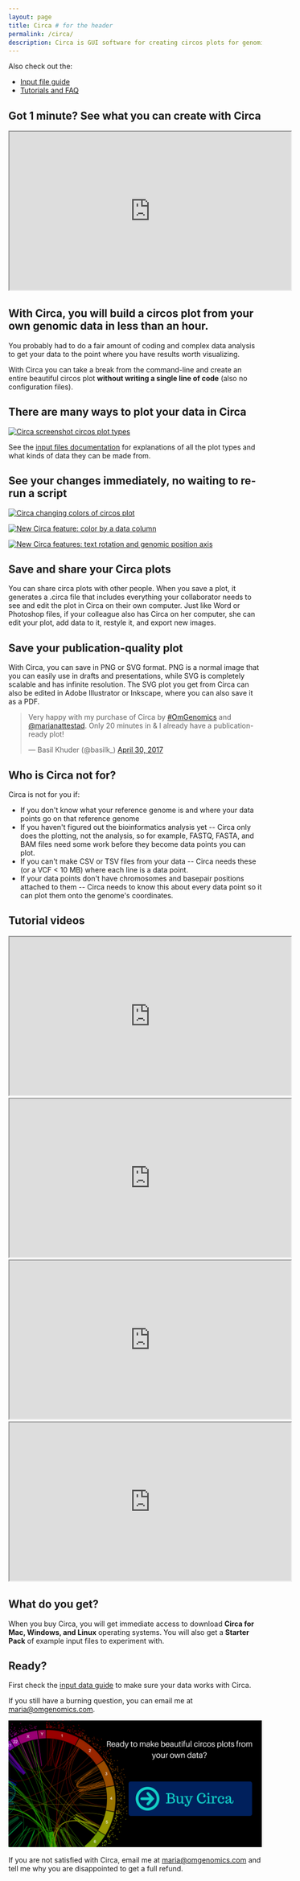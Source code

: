 ```yaml
---
layout: page
title: Circa # for the header
permalink: /circa/
description: Circa is GUI software for creating circos plots for genomic data.
---
```


Also check out the:

* [Input file guide](/circa/input-file-formats)
* [Tutorials and FAQ](/circa/help)

## Got 1 minute? See what you can create with Circa

<iframe src="https://www.youtube.com/embed/7Z1K5orBRb4?showinfo=0" width="560" height="315" allowfullscreen="allowfullscreen"></iframe>

## With Circa, you will build a circos plot from your own genomic data in less than an hour.

You probably had to do a fair amount of coding and complex data analysis to get your data to the point where you have results worth visualizing.

With Circa you can take a break from the command-line and create an entire beautiful circos plot **without writing a single line of code** (also no configuration files).

## There are many ways to plot your data in Circa

<a href="http://omgenomics.com/wp-content/uploads/2017/04/Screenshot-2017-04-20-17.27.42.png" target="_blank" rel="noreferrer noopener"><img src="http://omgenomics.com/wp-content/uploads/2017/04/Screenshot-2017-04-20-17.27.42-1024x714.png" alt="Circa screenshot circos plot types" /></a>

See the [input files documentation](/circa/input-file-formats/) for explanations of all the plot types and what kinds of data they can be made from.

## See your changes immediately, no waiting to re-run a script

<a href="http://omgenomics.com/wp-content/uploads/2017/04/screenshot4.png" target="_blank" rel="noreferrer noopener"><img src="http://omgenomics.com/wp-content/uploads/2017/04/screenshot4-1024x671.png" alt="Circa changing colors of circos plot" /></a>

<a href="http://omgenomics.com/wp-content/uploads/2018/08/circa_color_by_a_column_in_circos_plot.png"><img src="http://omgenomics.com/wp-content/uploads/2018/08/circa_color_by_a_column_in_circos_plot-1024x576.png" alt="New Circa feature: color by a data column" /></a>

<a href="http://omgenomics.com/wp-content/uploads/2018/08/circa_rotate_text_and_add_position_axis_ticks_in_circos_plot.png"><img src="http://omgenomics.com/wp-content/uploads/2018/08/circa_rotate_text_and_add_position_axis_ticks_in_circos_plot-1024x576.png" alt="New Circa features: text rotation and genomic position axis" /></a>

## Save and share your Circa plots

You can share circa plots with other people. When you save a plot, it generates a .circa file that includes everything your collaborator needs to see and edit the plot in Circa on their own computer. Just like Word or Photoshop files, if your colleague also has Circa on her computer, she can edit your plot, add data to it, restyle it, and export new images.

## Save your publication-quality plot

With Circa, you can save in PNG or SVG format. PNG is a normal image that you can easily use in drafts and presentations, while SVG is completely scalable and has infinite resolution. The SVG plot you get from Circa can also be edited in Adobe Illustrator or Inkscape, where you can also save it as a PDF.

<blockquote class="twitter-tweet" data-lang="en"><p lang="en" dir="ltr">Very happy with my purchase of Circa by <a href="https://twitter.com/hashtag/OmGenomics?src=hash&amp;ref_src=twsrc%5Etfw">#OmGenomics</a> and <a href="https://twitter.com/marianattestad?ref_src=twsrc%5Etfw">@marianattestad</a>. Only 20 minutes in &amp; I already have a publication-ready plot!</p>— Basil Khuder (@basilk_) <a href="https://twitter.com/basilk_/status/858760149682540545?ref_src=twsrc%5Etfw">April 30, 2017</a></blockquote>
<script async="" src="https://platform.twitter.com/widgets.js" charset="utf-8"></script>

## Who is Circa not for?

Circa is not for you if:

* If you don't know what your reference genome is and where your data points go on that reference genome
* If you haven't figured out the bioinformatics analysis yet -- Circa only does the plotting, not the analysis, so for example, FASTQ, FASTA, and BAM files need some work before they become data points you can plot.
* If you can't make CSV or TSV files from your data -- Circa needs these (or a VCF < 10 MB) where each line is a data point.
* If your data points don't have chromosomes and basepair positions attached to them -- Circa needs to know this about every data point so it can plot them onto the genome's coordinates.

## Tutorial videos

<iframe src="https://www.youtube.com/embed/iIlGQcRtMzY?showinfo=0" width="560" height="315" allowfullscreen="allowfullscreen"></iframe>

<iframe src="https://www.youtube.com/embed/cKlJDhucul8?rel=0&amp;showinfo=0" width="560" height="315" allowfullscreen="allowfullscreen"></iframe>

<iframe src="https://www.youtube.com/embed/Maxaz637rP4?rel=0&amp;showinfo=0" width="560" height="315" allowfullscreen="allowfullscreen"></iframe>

<iframe src="https://www.youtube.com/embed/2Gs4-xXn83c?rel=0&amp;showinfo=0" width="560" height="315" allowfullscreen="allowfullscreen"></iframe>


## What do you get?

When you buy Circa, you will get immediate access to download **Circa for Mac, Windows, and Linux** operating systems. You will also get a **Starter Pack** of example input files to experiment with.

## Ready?

First check the [input data guide](/circa/input-file-formats) to make sure your data works with Circa.

If you still have a burning question, you can email me at maria@omgenomics.com.

[![Click here to buy Circa](/assets/circa/buy-circa.png)](https://gum.co/circa)

If you are not satisfied with Circa, email me at maria@omgenomics.com and tell me why you are disappointed to get a full refund.
